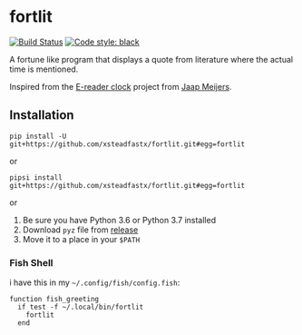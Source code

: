fortlit
=======

[![Build Status](https://cloud.drone.io/api/badges/xsteadfastx/fortlit/status.svg)](https://cloud.drone.io/xsteadfastx/fortlit)
[![Code style: black](https://img.shields.io/badge/code%20style-black-000000.svg)](https://github.com/psf/black)

A fortune like program that displays a quote from literature where the actual time is mentioned.

Inspired from the [E-reader clock](https://www.instructables.com/id/Literary-Clock-Made-From-E-reader/) project from [Jaap Meijers](http://www.eerlijkemedia.nl/).

## Installation

`pip install -U git+https://github.com/xsteadfastx/fortlit.git#egg=fortlit`

or

`pipsi install git+https://github.com/xsteadfastx/fortlit.git#egg=fortlit`

or

1. Be sure you have Python 3.6  or Python 3.7 installed
2. Download `pyz` file from [release](https://github.com/xsteadfastx/fortlit/releases)
3. Move it to a place in your `$PATH`

### Fish Shell

i have this in my `~/.config/fish/config.fish`:

```
function fish_greeting
  if test -f ~/.local/bin/fortlit
    fortlit
  end
```
